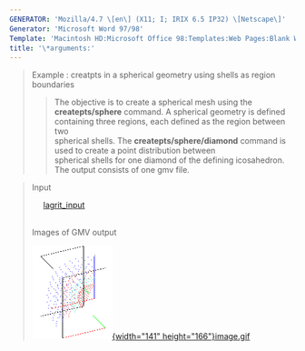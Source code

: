 ```yaml
---
GENERATOR: 'Mozilla/4.7 \[en\] (X11; I; IRIX 6.5 IP32) \[Netscape\]'
Generator: 'Microsoft Word 97/98'
Template: 'Macintosh HD:Microsoft Office 98:Templates:Web Pages:Blank Web Page'
title: '\*arguments:'
---
```


> Example : creatpts in a spherical geometry using shells as region
> boundaries
>
> > The objective is to create a spherical mesh using the
> > **createpts/sphere** command.
> > A spherical geometry is defined containing three regions, each
> > defined as the region between two\
> > spherical shells. The **createpts/sphere/diamond** command is used
> > to create a point distribution between\
> > spherical shells for one diamond of the defining icosahedron. The
> > output consists of one gmv file.

> Input
>
>      [lagrit\_input](../input_output/lagrit_input5)\
>  
>
> Images of GMV output
>
> [![](image/image5tn.gif){width="141"
> height="166"}](image/image5.gif)[image.gif](image/image5.gif)
